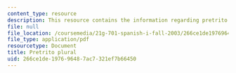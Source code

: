```yaml
---
content_type: resource
description: This resource contains the information regarding pretrito plural.
file: null
file_location: /coursemedia/21g-701-spanish-i-fall-2003/266ce1de197696487ac7321ef7b66450_MIT21G_701F03_14encue.pdf
file_type: application/pdf
resourcetype: Document
title: Pretrito plural
uid: 266ce1de-1976-9648-7ac7-321ef7b66450
---
```

